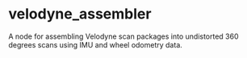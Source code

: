 velodyne_assembler
==================

A node for assembling Velodyne scan packages into undistorted 360 degrees scans using IMU and wheel odometry data.
